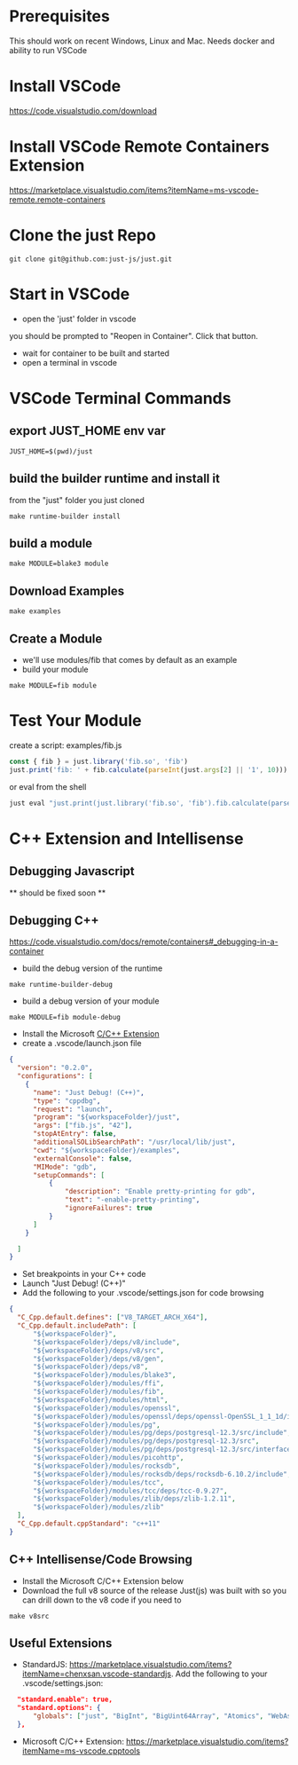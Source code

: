 # Prerequisites

This should work on recent Windows, Linux and Mac. Needs docker and ability to run VSCode

# Install VSCode

https://code.visualstudio.com/download

# Install VSCode Remote Containers Extension

https://marketplace.visualstudio.com/items?itemName=ms-vscode-remote.remote-containers

# Clone the just Repo

```
git clone git@github.com:just-js/just.git
```

# Start in VSCode

- open the 'just' folder in vscode

you should be prompted to "Reopen in Container". Click that button.

- wait for container to be built and started
- open a terminal in vscode

# VSCode Terminal Commands

## export JUST_HOME env var
```
JUST_HOME=$(pwd)/just
```
## build the builder runtime and install it

from the "just" folder you just cloned
```
make runtime-builder install
```

## build a module

```
make MODULE=blake3 module
```

## Download Examples

```
make examples
```

## Create a Module

- we'll use modules/fib that comes by default as an example
- build your module

```
make MODULE=fib module
```

# Test Your Module

create a script: examples/fib.js

```Javascript
const { fib } = just.library('fib.so', 'fib')
just.print('fib: ' + fib.calculate(parseInt(just.args[2] || '1', 10)))
```

or eval from the shell

```bash
just eval "just.print(just.library('fib.so', 'fib').fib.calculate(parseInt(just.args[3], 10)))" 42
```

# C++ Extension and Intellisense

## Debugging Javascript

** should be fixed soon **

## Debugging C++

https://code.visualstudio.com/docs/remote/containers#_debugging-in-a-container

- build the debug version of the runtime
```
make runtime-builder-debug
```

- build a debug version of your module
```
make MODULE=fib module-debug
```
- Install the Microsoft [C/C++ Extension](https://marketplace.visualstudio.com/items?itemName=ms-vscode.cpptools)
- create a .vscode/launch.json file
```json
{
  "version": "0.2.0",
  "configurations": [
    {
      "name": "Just Debug! (C++)",
      "type": "cppdbg",
      "request": "launch",
      "program": "${workspaceFolder}/just",
      "args": ["fib.js", "42"],
      "stopAtEntry": false,
      "additionalSOLibSearchPath": "/usr/local/lib/just",
      "cwd": "${workspaceFolder}/examples",
      "externalConsole": false,
      "MIMode": "gdb",
      "setupCommands": [
          {
              "description": "Enable pretty-printing for gdb",
              "text": "-enable-pretty-printing",
              "ignoreFailures": true
          }
      ]
    }

  ]
}
```
- Set breakpoints in your C++ code
- Launch "Just Debug! (C++)"
- Add the following to your .vscode/settings.json for code browsing
```json
{
  "C_Cpp.default.defines": ["V8_TARGET_ARCH_X64"],
  "C_Cpp.default.includePath": [
      "${workspaceFolder}",
      "${workspaceFolder}/deps/v8/include",
      "${workspaceFolder}/deps/v8/src",
      "${workspaceFolder}/deps/v8/gen",
      "${workspaceFolder}/deps/v8",
      "${workspaceFolder}/modules/blake3",
      "${workspaceFolder}/modules/ffi",
      "${workspaceFolder}/modules/fib",
      "${workspaceFolder}/modules/html",
      "${workspaceFolder}/modules/openssl",
      "${workspaceFolder}/modules/openssl/deps/openssl-OpenSSL_1_1_1d/include",
      "${workspaceFolder}/modules/pg",
      "${workspaceFolder}/modules/pg/deps/postgresql-12.3/src/include",
      "${workspaceFolder}/modules/pg/deps/postgresql-12.3/src",
      "${workspaceFolder}/modules/pg/deps/postgresql-12.3/src/interfaces/libpq",
      "${workspaceFolder}/modules/picohttp",
      "${workspaceFolder}/modules/rocksdb",
      "${workspaceFolder}/modules/rocksdb/deps/rocksdb-6.10.2/include",
      "${workspaceFolder}/modules/tcc",
      "${workspaceFolder}/modules/tcc/deps/tcc-0.9.27",
      "${workspaceFolder}/modules/zlib/deps/zlib-1.2.11",
      "${workspaceFolder}/modules/zlib"
  ],
  "C_Cpp.default.cppStandard": "c++11"
}
```

## C++ Intellisense/Code Browsing

- Install the Microsoft C/C++ Extension below
- Download the full v8 source of the release Just(js) was built with so you can drill down to the v8 code if you need to

```
make v8src
```

## Useful Extensions

- StandardJS: https://marketplace.visualstudio.com/items?itemName=chenxsan.vscode-standardjs. Add the following to your .vscode/settings.json:
```json
  "standard.enable": true,
  "standard.options": {
      "globals": ["just", "BigInt", "BigUint64Array", "Atomics", "WebAssembly", "SharedArrayBuffer"]
  },
```
- Microsoft C/C++ Extension: https://marketplace.visualstudio.com/items?itemName=ms-vscode.cpptools
